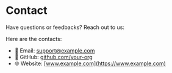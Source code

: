 # Contact

Have questions or feedbacks? Reach out to us:

Here are the contacts:

- 📧 Email: support@example.com
- 🐙 GitHub: [github.com/your-org](https://github.com/your-org)
- 🌐 Website: [www.example.com](https://www.example.com)
